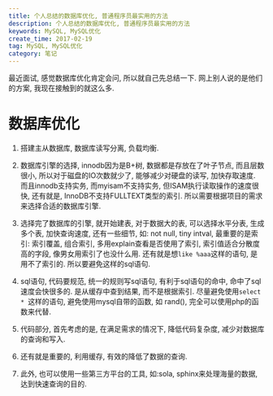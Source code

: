 ```yaml
---
title: 个人总结的数据库优化, 普通程序员最实用的方法
description: 个人总结的数据库优化, 普通程序员最实用的方法
keywords: MySQL, MySQL优化
create_time: 2017-02-19
tag: MySQL, MySQL优化
category: 笔记
---
```


最近面试, 感觉数据库优化肯定会问, 所以就自己先总结一下. 网上别人说的是他们的方案, 我现在接触到的就这么多. 

# 数据库优化
1. 搭建主从数据库, 数据库读写分离, 负载均衡. 

1. 数据库引擎的选择, innodb因为是B+树, 数据都是存放在了叶子节点, 而且层数很小, 所以对于磁盘的IO次数就少了, 能够减少对硬盘的读写, 加快存取速度. 而且innodb支持实务, 而myisam不支持实务, 但ISAM执行读取操作的速度很快, 还有就是, InnoDB不支持FULLTEXT类型的索引. 所以需要根据项目的需求来选择合适的数据库引擎. 

2. 选择完了数据库的引擎, 就开始建表, 对于数据大的表, 可以选择水平分表, 生成多个表, 加快查询速度, 还有一些细节, 如: not null, tiny intval, 最重要的是索引: 索引覆盖, 组合索引, 多用explain查看是否使用了索引, 索引值适合分散度高的字段, 像男女用索引了也没什么用. 还有就是想`like %aaa`这样的语句, 是用不了索引的. 所以要避免这样的sql语句. 

3. sql语句, 代码要规范, 统一的规则写sql语句, 有利于sql语句的命中, 命中了sql速度会快很多的. 是从缓存中查到结果, 而不是根据索引. 尽量避免使用`select * `这样的语句, 避免使用mysql自带的函数, 如 rand(), 完全可以使用php的函数来代替. 

4. 代码部分, 首先考虑的是, 在满足需求的情况下, 降低代码复杂度, 减少对数据库的查询和写入. 

5. 还有就是重要的, 利用缓存, 有效的降低了数据的查询. 

6. 此外, 也可以使用一些第三方平台的工具, 如:sola, sphinx来处理海量的数据, 达到快速查询的目的. 





